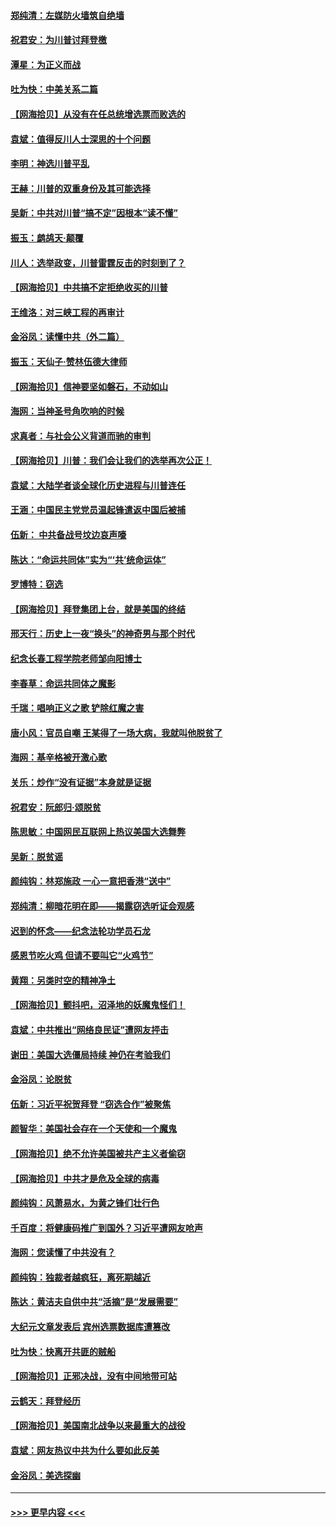 #### [郑纯清：左媒防火墙筑自绝墙](../pages/nsc993/n12602226.md?t=12081602) 
#### [祝君安：为川普讨拜登檄](../pages/nsc993/n12602199.md?t=12081602) 
#### [潭星：为正义而战](../pages/nsc993/n12600926.md?t=12081602) 
#### [吐为快：中美关系二篇](../pages/nsc993/n12600908.md?t=12081602) 
#### [【网海拾贝】从没有在任总统增选票而败选的](../pages/nsc993/n12600435.md?t=12081602) 
#### [袁斌：值得反川人士深思的十个问题](../pages/nsc993/n12600332.md?t=12081602) 
#### [李明：神选川普平乱](../pages/nsc993/n12599751.md?t=12081602) 
#### [王赫：川普的双重身份及其可能选择](../pages/nsc993/n12599723.md?t=12081602) 
#### [吴新：中共对川普“搞不定”因根本“读不懂”](../pages/nsc993/n12599502.md?t=12081602) 
#### [振玉：鹧鸪天‧颠覆](../pages/nsc993/n12599494.md?t=12081602) 
#### [川人：选举政变，川普雷霆反击的时刻到了？](../pages/nsc993/n12599291.md?t=12081602) 
#### [【网海拾贝】中共搞不定拒绝收买的川普](../pages/nsc993/n12598955.md?t=12081602) 
#### [王维洛：对三峡工程的再审计](../pages/nsc993/n12598436.md?t=12081602) 
#### [金浴凤：读懂中共（外二篇）](../pages/nsc993/n12597943.md?t=12081602) 
#### [振玉：天仙子‧赞林伍德大律师](../pages/nsc993/n12597929.md?t=12081602) 
#### [【网海拾贝】信神要坚如磐石，不动如山](../pages/nsc993/n12597901.md?t=12081602) 
#### [海网：当神圣号角吹响的时候](../pages/nsc993/n12595891.md?t=12081602) 
#### [求真者：与社会公义背道而驰的审判](../pages/nsc993/n12595868.md?t=12081602) 
#### [【网海拾贝】川普：我们会让我们的选举再次公正！](../pages/nsc993/n12594930.md?t=12081602) 
#### [袁斌：大陆学者谈全球化历史进程与川普连任](../pages/nsc993/n12594690.md?t=12081602) 
#### [王涵：中国民主党党员温起锋遣返中国后被捕](../pages/nsc993/n12594540.md?t=12081602) 
#### [伍新： 中共备战号坟边哀声嚎](../pages/nsc993/n12593086.md?t=12081602) 
#### [陈达：“命运共同体”实为“‘共’统命运体”](../pages/nsc993/n12590865.md?t=12081602) 
#### [罗博特：窃选](../pages/nsc993/n12590619.md?t=12081602) 
#### [【网海拾贝】拜登集团上台，就是美国的终结](../pages/nsc993/n12589725.md?t=12081602) 
#### [邢天行：历史上一夜“换头”的神奇男与那个时代](../pages/nsc993/n12589424.md?t=12081602) 
#### [纪念长春工程学院老师邹向阳博士](../pages/nsc993/n12585390.md?t=12081602) 
#### [李春草：命运共同体之魔影](../pages/nsc993/n12585026.md?t=12081602) 
#### [千瑞：唱响正义之歌 铲除红魔之害](../pages/nsc993/n12585002.md?t=12081602) 
#### [唐小风：官员自嘲 王某得了一场大病，我就叫他脱贫了](../pages/nsc993/n12584981.md?t=12081602) 
#### [海网：基辛格被开激心歌](../pages/nsc993/n12584946.md?t=12081602) 
#### [关乐：炒作“没有证据”本身就是证据](../pages/nsc993/n12583146.md?t=12081602) 
#### [祝君安：阮郎归‧颂脱贫](../pages/nsc993/n12583119.md?t=12081602) 
#### [陈思敏：中国网民互联网上热议美国大选舞弊](../pages/nsc993/n12582845.md?t=12081602) 
#### [吴新：脱贫谣](../pages/nsc993/n12580839.md?t=12081602) 
#### [颜纯钩：林郑施政 一心一意把香港“送中”](../pages/nsc993/n12580805.md?t=12081602) 
#### [郑纯清：柳暗花明在即——揭露窃选听证会观感](../pages/nsc993/n12580795.md?t=12081602) 
#### [迟到的怀念——纪念法轮功学员石龙](../pages/nsc993/n12580245.md?t=12081602) 
#### [感恩节吃火鸡  但请不要叫它“火鸡节”](../pages/nsc993/n12580252.md?t=12081602) 
#### [黄翔：另类时空的精神净土](../pages/nsc993/n12578638.md?t=12081602) 
#### [【网海拾贝】颤抖吧，沼泽地的妖魔鬼怪们！](../pages/nsc993/n12578552.md?t=12081602) 
#### [袁斌：中共推出“网络良民证”遭网友抨击](../pages/nsc993/n12578511.md?t=12081602) 
#### [谢田：美国大选僵局持续 神仍在考验我们](../pages/nsc993/n12577432.md?t=12081602) 
#### [金浴凤：论脱贫](../pages/nsc993/n12576386.md?t=12081602) 
#### [伍新：习近平祝贺拜登 “窃选合作”被聚焦](../pages/nsc993/n12576358.md?t=12081602) 
#### [颜智华：美国社会存在一个天使和一个魔鬼](../pages/nsc993/n12574299.md?t=12081602) 
#### [【网海拾贝】绝不允许美国被共产主义者偷窃](../pages/nsc993/n12573396.md?t=12081602) 
#### [【网海拾贝】中共才是危及全球的病毒](../pages/nsc993/n12571204.md?t=12081602) 
#### [颜纯钩：风萧易水，为黄之锋们壮行色](../pages/nsc993/n12571487.md?t=12081602) 
#### [千百度：将健康码推广到国外？习近平遭网友呛声](../pages/nsc993/n12570808.md?t=12081602) 
#### [海网：您读懂了中共没有？](../pages/nsc993/n12570487.md?t=12081602) 
#### [颜纯钩：独裁者越疯狂，离死期越近](../pages/nsc993/n12569055.md?t=12081602) 
#### [陈达：黄洁夫自供中共“活摘”是“发展需要”](../pages/nsc993/n12568541.md?t=12081602) 
#### [大纪元文章发表后 宾州选票数据库遭篡改](../pages/nsc993/n12568105.md?t=12081602) 
#### [吐为快：快离开共匪的贼船](../pages/nsc993/n12568462.md?t=12081602) 
#### [【网海拾贝】正邪决战，没有中间地带可站](../pages/nsc993/n12568439.md?t=12081602) 
#### [云鹤天：拜登经历](../pages/nsc993/n12567294.md?t=12081602) 
#### [【网海拾贝】美国南北战争以来最重大的战役](../pages/nsc993/n12567247.md?t=12081602) 
#### [袁斌：网友热议中共为什么要如此反美](../pages/nsc993/n12567162.md?t=12081602) 
#### [金浴凤：美选探幽](../pages/nsc993/n12567147.md?t=12081602) 

----
#### [ >>> 更早内容 <<< ](../indexes/nsc993-earlier.md)
